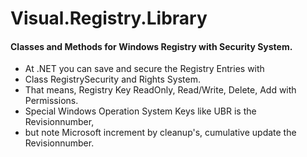 # Visual.Registry.Library
#### Classes and Methods for Windows Registry with Security System.
- At .NET you can save and secure the Registry Entries with 
- Class RegistrySecurity and Rights System.
- That means, Registry Key ReadOnly, Read/Write, Delete, Add with Permissions.
- Special Windows Operation System Keys like UBR is the Revisionnumber,
- but note Microsoft increment by cleanup's, cumulative update the Revisionnumber.
